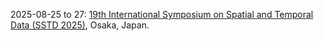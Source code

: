 2025-08-25 to 27: [19th International Symposium on Spatial and Temporal Data (SSTD 2025)](https://sstd2025.github.io/), Osaka, Japan.

